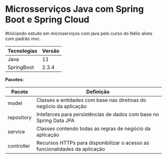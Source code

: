 # Microsserviços Java com Spring Boot e Spring Cloud

#Iniciando estudo em microserviços com java pelo curso do Nélio alves com padrão mvc.

| Tecnologias | Versão                                                              |
|-------------|-----------------------------------------------------------------------------|
| Java        | 11        |
| SpringBoot  | 2.3.4     |


**Pacotes:**

| Pacote     | Definição                                                                      |
|------------|-----------------------------------------------------------------------------   |              
| model      | Classes e entidades com base nas diretivas do negócio da aplicação             |
| repository | Intefarces para persistências de dados com base no Spring Data JPA             |
| service    | Classes contendo todas as regras de negócio da aplicação                       |
| controller | Recursos HTTPs para disponibilizar o acesso as funcionalidades da aplicação    |


